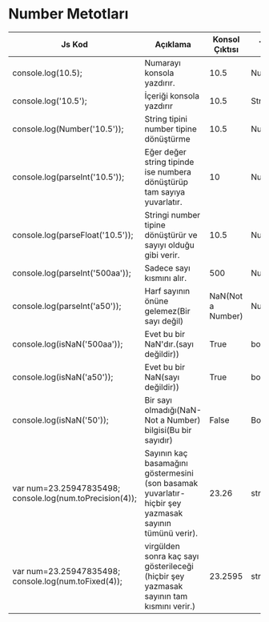 <h1>Number Metotları</h1>
<table>
  <thead>
    <tr>
      <th>Js Kod</th>
      <th>Açıklama</th>
      <th>Konsol Çıktısı</th>
      <th>Tipi</th>
    </tr>
  </thead>
  <tbody>
    <tr>
      <td>console.log(10.5); </td>
      <td>Numarayı konsola yazdırır.</td>
      <td>10.5</td>
      <td>Number</td>
    </tr>
     <tr>
      <td>console.log('10.5'); </td>
      <td>İçeriği konsola yazdırır</td>
      <td>10.5</td>
      <td>String</td>
    </tr>
     <tr>
      <td>console.log(Number('10.5')); </td>
      <td>String tipini number tipine dönüştürme</td>
      <td>10.5</td>
      <td>Number</td>
    </tr>
     <tr>
      <td> console.log(parseInt('10.5'));</td>
      <td>Eğer değer string tipinde ise numbera dönüştürüp tam sayıya yuvarlatır.</td>
      <td>10</td>
      <td>Number</td>
    </tr>
     <tr>
      <td>console.log(parseFloat('10.5')); </td>
      <td>Stringi number tipine dönüştürür ve sayıyı olduğu gibi verir.</td>
      <td>10.5</td>
      <td>Number</td>
    </tr>
     <tr>
      <td>console.log(parseInt('500aa')); </td>
      <td>Sadece sayı kısmını alır.</td>
      <td>500</td>
      <td>Number</td>
    </tr>
     <tr>
      <td>console.log(parseInt('a50')); </td>
      <td>Harf sayının önüne gelemez(Bir sayı değil)</td>
      <td>NaN(Not a Number)</td>
      <td>Number</td>
    </tr>
     <tr>
      <td>console.log(isNaN('500aa')); </td>
      <td>Evet bu bir NaN'dır.(sayı değildir)) </td>
      <td>True</td>
      <td>boolean</td>
    </tr>
     <tr>
      <td>console.log(isNaN('a50')); </td>
      <td>Evet bu bir NaN(sayı değildir)) </td>
      <td>True</td>
      <td>boolean</td>
    </tr>
     <tr>
      <td>console.log(isNaN('50')); </td>
      <td>Bir sayı olmadığı(NaN-Not a Number) bilgisi(Bu bir sayıdır)</td>
      <td>False</td>
      <td>Boolean</td>
    </tr>
     <tr>
      <td>var num=23.25947835498;<br>
        console.log(num.toPrecision(4)); </td>
      <td>Sayının kaç basamağını göstermesini<br>(son basamak yuvarlatır-hiçbir şey yazmasak sayının tümünü verir). </td>
      <td>23.26</td>
      <td>string</td>
    </tr>
     <tr>
      <td>var num=23.25947835498;<br>
        console.log(num.toFixed(4)); </td>
      <td>virgülden sonra kaç sayı gösterileceği<br>(hiçbir şey yazmasak sayının tam kısmını verir.) </td>
      <td>23.2595</td>
      <td>string </td>
    </tr>
  </tbody>
</table>
  
